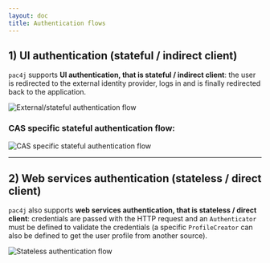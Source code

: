 ```yaml
---
layout: doc
title: Authentication flows
---
```


## 1) UI authentication (stateful / indirect client)

`pac4j` supports **UI authentication, that is stateful / indirect client**: the user is redirected to the external identity provider, logs in and is finally redirected back to the application.

![External/stateful authentication flow](http://www.pac4j.org/img/pac4j-stateful.png)

### CAS specific stateful authentication flow:

![CAS specific stateful authentication flow](http://www.pac4j.org/img/sequence_diagram.jpg)

---

## 2) Web services authentication (stateless / direct client)

`pac4j` also supports **web services authentication, that is stateless / direct client**: credentials are passed with the HTTP request and an `Authenticator` must be defined to validate the credentials (a specific `ProfileCreator` can also be defined to get the user profile from another source).

![Stateless authentication flow](http://www.pac4j.org/img/pac4j-stateless.png)

